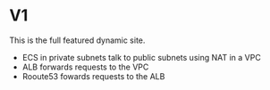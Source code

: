 # V1

This is the full featured dynamic site.
- ECS in private subnets talk to public subnets using NAT in a VPC
- ALB forwards requests to the VPC
- Rooute53 fowards requests to the ALB